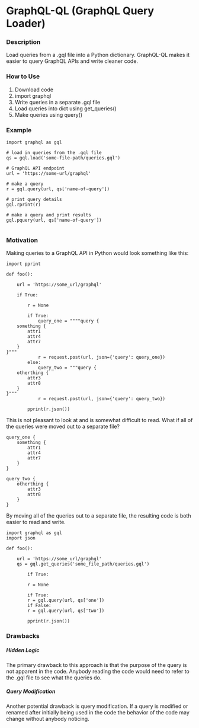 
# GraphQL-QL (GraphQL Query Loader)

### Description
Load queries from a .gql file into a Python dictionary. GraphQL-QL makes it easier to query GraphQL APIs and write cleaner code.

### How to Use
1) Download code
2) import graphql
3) Write queries in a separate .gql file
4) Load queries into dict using get_queries()
5) Make queries using query()

### Example

```
import graphql as gql

# load in queries from the .gql file
qs = gql.load('some-file-path/queries.gql')

# GraphQL API endpoint
url = 'https://some-url/graphql'

# make a query
r = gql.query(url, qs['name-of-query'])

# print query details
gql.rprint(r)

# make a query and print results
gql.pquery(url, qs['name-of-query'])


```

### Motivation
Making queries to a GraphQL API in Python would look something like this:

```
import pprint

def foo():

	url = 'https://some_url/graphql'

	if True:
	
		r = None
		
		if True:
			query_one = """"query {
	something {
		attr1
		attr4
		attr7
	}
}"""
			r = request.post(url, json={'query': query_one})
		else:
			query_two = """query {
	otherthing {
		attr3
		attr8
	}
}"""	
			r = request.post(url, json={'query': query_two})
	
		pprint(r.json())
```

This is not pleasant to look at and is somewhat difficult to read. 
What if all of the queries were moved out to a separate file?
```
query_one {
	something {
        attr1
		attr4
		attr7
	}
}

query_two {
	otherthing {
		attr3
		attr8
	}
}
```

By moving all of the queries out to a separate file, the resulting code is both easier to read and write.
```
import graphql as gql
import json

def foo():

    url = 'https://some_url/graphql'
    qs = gql.get_queries('some_file_path/queries.gql')
	
        if True:
	
        r = None
		
        if True:
        r = gql.query(url, qs['one'])
        if False:
        r = gql.query(url, qs['two'])
	
        pprint(r.json())
```

### Drawbacks
##### Hidden Logic
The primary drawback to this approach is that the purpose of the query is not apparent in the code. Anybody reading the code would need to refer to the .gql file to see what the queries do.

##### Query Modification
Another potential drawback is query modification. If a query is modified or renamed after initially being used in the code the behavior of the code may change without anybody noticing. 
			
